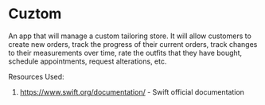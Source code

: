 # Cuztom
An app that will manage a custom tailoring store. It will allow customers to create new orders, track the progress of their current orders, track changes to their measurements over time, rate the outfits that they have bought, schedule appointments, request alterations, etc. 

Resources Used:
1. https://www.swift.org/documentation/ - Swift official documentation
